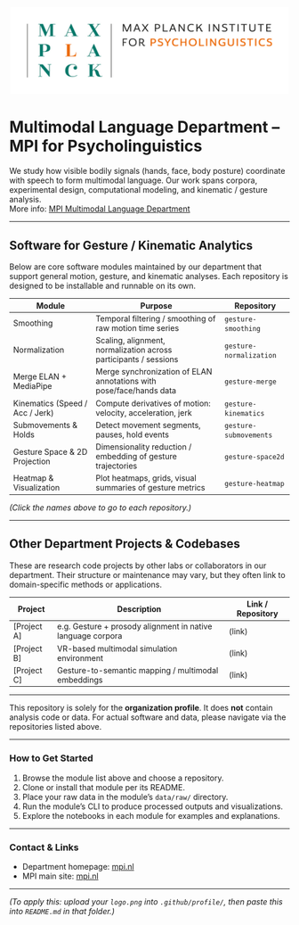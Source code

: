 <p align="center">
  <img src="assets/logo_long.png" alt="Multimodal Language Department Logo" width="500"/>
</p>

# Multimodal Language Department – MPI for Psycholinguistics

We study how visible bodily signals (hands, face, body posture) coordinate with speech to form multimodal language. Our work spans corpora, experimental design, computational modeling, and kinematic / gesture analysis.  
More info: [MPI Multimodal Language Department](https://www.mpi.nl/department/multimodal-language-department/23)

---

## Software for Gesture / Kinematic Analytics

Below are core software modules maintained by our department that support general motion, gesture, and kinematic analyses. Each repository is designed to be installable and runnable on its own.

| Module | Purpose | Repository |
|---|---|---|
| Smoothing | Temporal filtering / smoothing of raw motion time series | `gesture-smoothing` |
| Normalization | Scaling, alignment, normalization across participants / sessions | `gesture-normalization` |
| Merge ELAN + MediaPipe | Merge synchronization of ELAN annotations with pose/face/hands data | `gesture-merge` |
| Kinematics (Speed / Acc / Jerk) | Compute derivatives of motion: velocity, acceleration, jerk | `gesture-kinematics` |
| Submovements & Holds | Detect movement segments, pauses, hold events | `gesture-submovements` |
| Gesture Space & 2D Projection | Dimensionality reduction / embedding of gesture trajectories | `gesture-space2d` |
| Heatmap & Visualization | Plot heatmaps, grids, visual summaries of gesture metrics | `gesture-heatmap` |

*(Click the names above to go to each repository.)*

---

## Other Department Projects & Codebases

These are research code projects by other labs or collaborators in our department. Their structure or maintenance may vary, but they often link to domain-specific methods or applications.

| Project | Description | Link / Repository |
|---|---|---|
| [Project A] | e.g. Gesture + prosody alignment in native language corpora | (link) |
| [Project B] | VR-based multimodal simulation environment | (link) |
| [Project C] | Gesture-to-semantic mapping / multimodal embeddings | (link) |

---

This repository is solely for the **organization profile**. It does **not** contain analysis code or data. For actual software and data, please navigate via the repositories listed above.

---

### How to Get Started

1. Browse the module list above and choose a repository.  
2. Clone or install that module per its README.  
3. Place your raw data in the module’s `data/raw/` directory.  
4. Run the module’s CLI to produce processed outputs and visualizations.  
5. Explore the notebooks in each module for examples and explanations.

---

### Contact & Links

- Department homepage: [mpi.nl](https://www.mpi.nl/department/multimodal-language-department/23)  
- MPI main site: [mpi.nl](https://www.mpi.nl)  

---

*(To apply this: upload your `logo.png` into `.github/profile/`, then paste this into `README.md` in that folder.)*